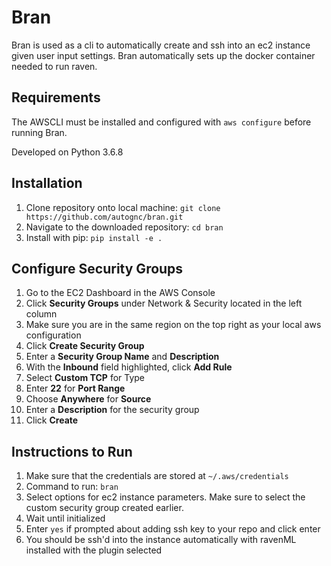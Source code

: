 # Bran

Bran is used as a cli to automatically create and ssh into an ec2 instance given user input settings. 
Bran automatically sets up the docker container needed to run raven.

## Requirements

The AWSCLI must be installed and configured with ```aws configure``` before running Bran.

Developed on Python 3.6.8

## Installation

1. Clone repository onto local machine: ```git clone https://github.com/autognc/bran.git```
2. Navigate to the downloaded repository: ```cd bran```
3. Install with pip: ```pip install -e .```

## Configure Security Groups

1. Go to the EC2 Dashboard in the AWS Console
2. Click **Security Groups** under Network & Security located in the left column
3. Make sure you are in the same region on the top right as your local aws configuration
4. Click **Create Security Group** 
5. Enter a **Security Group Name** and **Description**
6. With the **Inbound** field highlighted, click **Add Rule**
7. Select **Custom TCP** for Type
8. Enter **22** for **Port Range**
9. Choose **Anywhere** for **Source**
10. Enter a **Description** for the security group
11. Click **Create**

## Instructions to Run
1. Make sure that the credentials are stored at ```~/.aws/credentials```
2. Command to run: ```bran```
3. Select options for ec2 instance parameters. Make sure to select the custom security group created earlier.
4. Wait until initialized
5. Enter ```yes``` if prompted about adding ssh key to your repo and click enter
6. You should be ssh'd into the instance automatically with ravenML installed with the plugin selected